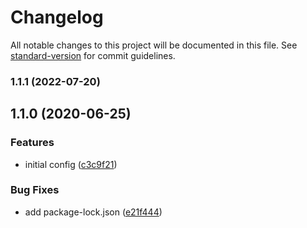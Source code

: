 # Changelog

All notable changes to this project will be documented in this file. See [standard-version](https://github.com/conventional-changelog/standard-version) for commit guidelines.

### 1.1.1 (2022-07-20)

## 1.1.0 (2020-06-25)


### Features

* initial config ([c3c9f21](https://gitlab.com/buildigo.org/common/prettier-config/commit/c3c9f21563684179124a5f21b6eead5ce1ba441c))


### Bug Fixes

* add package-lock.json ([e21f444](https://gitlab.com/buildigo.org/common/prettier-config/commit/e21f444a407f4313d2cacf6f2d718e06aba2994a))
